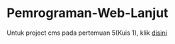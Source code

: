 # Pemrograman-Web-Lanjut

Untuk project cms pada pertemuan 5(Kuis 1), klik [disini](https://github.com/elrahmaan/PWL-KUIS1)

